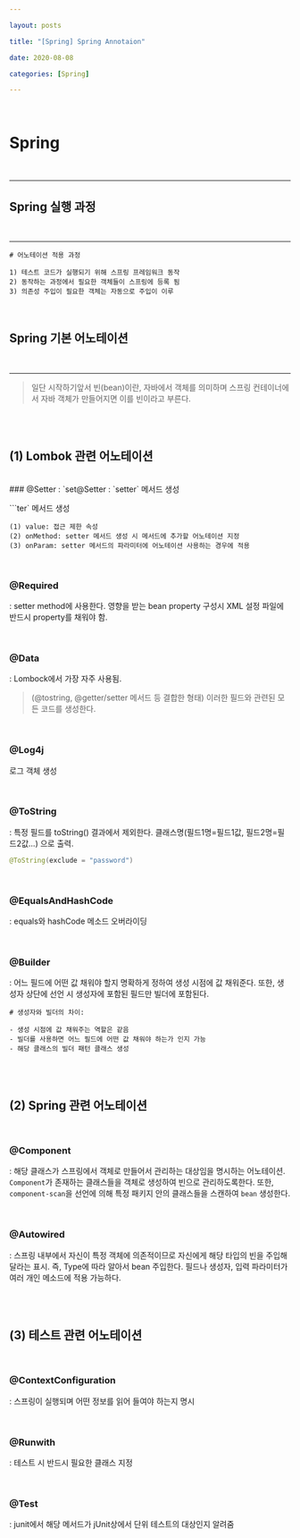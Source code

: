 ```yaml
---

layout: posts

title: "[Spring] Spring Annotaion"

date: 2020-08-08

categories: [Spring]

---
```


<br>

# Spring

<br>

- - -

## Spring 실행 과정 

<br>

- - -

```
# 어노테이션 적용 과정

1) 테스트 코드가 실행되기 위해 스프링 프레임워크 동작
2) 동작하는 과정에서 필요한 객체들이 스프링에 등록 됨
3) 의존성 주입이 필요한 객체는 자동으로 주입이 이루
```

<br>

## Spring 기본 어노테이션

<br>

- - -


<blockquote>일단 시작하기앞서 빈(bean)이란, 자바에서 객체를 의미하며 스프링 컨테이너에서 자바 객체가 만들어지면 이를 빈이라고 부른다.
</blockquote>

<br>

<br>

## (1) Lombok 관련 어노테이션
<br>
### @Setter
: `set@Setter
: `setter` 메서드 생성

```ter` 메서드 생성

```
(1) value: 접근 제한 속성
(2) onMethod: setter 메서드 생성 시 메서드에 추가할 어노테이션 지정
(3) onParam: setter 메서드의 파라미터에 어노테이션 사용하는 경우에 적용
```

<br>

### @Required
: setter method에 사용한다. 영향을 받는 bean property 구성시 XML 설정 파일에 반드시 property를 채워야 함.


<br>

### @Data
: Lombock에서 가장 자주 사용됨.

<blockquote>(@tostring, @getter/setter 메서드 등 결합한 형태)
이러한 필드와 관련된 모든 코드를 생성한다.
</blockquote>

<br>

### @Log4j
로그 객체 생성

<br>

### @ToString
: 특정 필드를 toString() 결과에서 제외한다.
클래스명(필드1명=필드1값, 필드2명=필드2값...) 으로 출력.

```Java
@ToString(exclude = "password")
```

<br>

### @EqualsAndHashCode
: equals와 hashCode 메소드 오버라이딩

<br>

### @Builder
: 어느 필드에 어떤 값 채워야 할지 명확하게 정하여 생성 시점에 값 채워준다.
또한, 생성자 상단에 선언 시 생성자에 포함된 필드만 빌더에 포함된다.

```
# 생성자와 빌더의 차이:

- 생성 시점에 값 채워주는 역할은 같음
- 빌더를 사용하면 어느 필드에 어떤 값 채워야 하는가 인지 가능
- 해당 클래스의 빌더 패턴 클래스 생성
```

<br>
<br>

## (2) Spring 관련 어노테이션

<br>

### @Component
: 해당 클래스가 스프링에서 객체로 만들어서 관리하는 대상임을 명시하는 어노테이션.
`Component`가 존재하는 클래스들을 객체로 생성하여 빈으로 관리하도록한다.
 또한, `component-scan`을 선언에 의해 특정 패키지 안의 클래스들을 스캔하여 `bean` 생성한다.



<br>

### @Autowired
: 스프링 내부에서 자신이 특정 객체에 의존적이므로 자신에게 해당 타입의 빈을 주입해달라는 표시.
즉, Type에 따라 알아서 bean 주입한다. 필드나 생성자, 입력 파라미터가 여러 개인 메소드에 적용 가능하다.


<br>
<br>

## (3) 테스트 관련 어노테이션

<br>

### @ContextConfiguration
: 스프링이 실행되며 어떤 정보를 읽어 들여야 하는지 명시

<br>

### @Runwith
: 테스트 시 반드시 필요한 클래스 지정

<br>

### @Test
: junit에서 해당 메서드가 jUnit상에서 단위 테스트의 대상인지 알려줌



<br>
<br>

